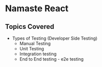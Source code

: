 # Namaste React

## Topics Covered
- Types of Testing (Developer Side Testing)
    - Manual Testing
    - Unit Testing
    - Integration testing
    - End to End testing - e2e testing